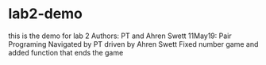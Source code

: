 # lab2-demo
this is the demo for lab 2
Authors: PT and Ahren Swett
11May19:
Pair Programing
Navigated by PT driven by Ahren Swett
Fixed number game and added function that ends the game
